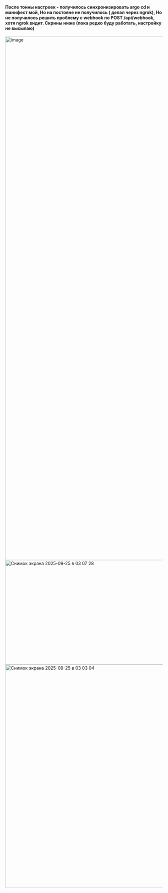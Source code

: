 



#### После тонны настроек - получилось синхронизировать argo cd и манифест мой, Но на постояне не получилось ( делал через ngrok), Но не получилось решить проблему с webhook по POST /api/webhook, хотя ngrok видит. Скрины ниже (пока редко буду работать, настройку не высылаю)

<img width="2824" height="1676" alt="image" src="https://github.com/user-attachments/assets/07b700eb-f508-4c64-a543-2200ff139475" />

<img width="539" height="335" alt="Снимок экрана 2025-09-25 в 03 07 28" src="https://github.com/user-attachments/assets/9ad1c939-c33a-449a-9838-8960a02baf65" />


<img width="1375" height="715" alt="Снимок экрана 2025-09-25 в 03 03 04" src="https://github.com/user-attachments/assets/fce184bd-75f2-4242-95df-66bf78774ae1" />
